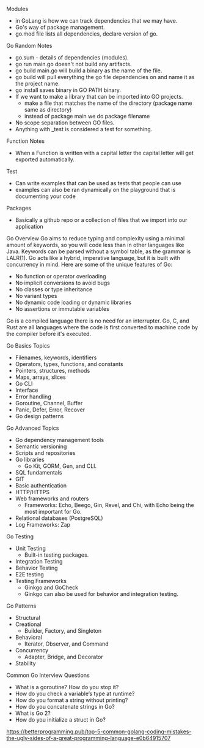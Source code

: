 Modules
- in GoLang is how we can track dependencies that we may have.
- Go's way of package management.
- go.mod file lists all dependencies, declare version of go.

Go Random Notes
- go.sum - details of dependencies (modules).
- go run main.go doesn't not build any artifacts.
- go build main.go will build a binary as the name of the file.
- go build will pull everything the go file dependencies on and name it as the project name.
- go install saves binary in GO PATH binary.
- If we want to make a library that can be imported into GO projects.
    - make a file that matches the name of the directory (package name same as directory)
    - instead of package main we do package filename
- No scope separation between GO files.
- Anything with _test is considered a test for something.

Function Notes
- When a Function is written with a capital letter the capital letter will get exported automatically.

Test
- Can write examples that can be used as tests that people can use
- examples can also be ran dynamically on the playground that is documenting your code

Packages
- Basically a github repo or a collection of files that we import into our application

Go Overview
Go aims to reduce typing and complexity using a minimal amount of keywords, so you will code less than in other languages like Java. Keywords can be parsed without a symbol table, as the grammar is LALR(1). Go acts like a hybrid, imperative language, but it is built with concurrency in mind. Here are some of the unique features of Go:

- No function or operator overloading
- No implicit conversions to avoid bugs
- No classes or type inheritance
- No variant types
- No dynamic code loading or dynamic libraries
- No assertions or immutable variables

Go is a compiled language there is no need for an interrupter. Go, C, and Rust are all languages where the code is first converted to machine code by the compiler before it's executed.

Go Basics Topics
- Filenames, keywords, identifiers
- Operators, types, functions, and constants
- Pointers, structures, methods
- Maps, arrays, slices
- Go CLI
- Interface
- Error handling
- Goroutine, Channel, Buffer
- Panic, Defer, Error, Recover
- Go design patterns

Go Advanced Topics
- Go dependency management tools
- Semantic versioning
- Scripts and repositories
- Go libraries
    - Go Kit, GORM, Gen, and CLI.
- SQL fundamentals
- GIT
- Basic authentication
- HTTP/HTTPS
- Web frameworks and routers
    - Frameworks: Echo, Beego, Gin, Revel, and Chi, with Echo being the most important for Go.
- Relational databases (PostgreSQL)
- Log Frameworks: Zap

Go Testing
- Unit Testing
    - Built-in testing packages.
- Integration Testing
- Behavior Testing
- E2E testing
- Testing Frameworks
    - Ginkgo and GoCheck
    - Ginkgo can also be used for behavior and integration testing.

Go Patterns
- Structural
- Creational
    - Builder, Factory, and Singleton
- Behavioral 
    - Iterator, Observer, and Command
- Concurrency
    - Adapter, Bridge, and Decorator
- Stability

Common Go Interview Questions
- What is a goroutine? How do you stop it?
- How do you check a variable’s type at runtime?
- How do you format a string without printing?
- How do you concatenate strings in Go?
- What is Go 2?
- How do you initialize a struct in Go?

https://betterprogramming.pub/top-5-common-golang-coding-mistakes-the-ugly-sides-of-a-great-programming-language-e0b64915707
